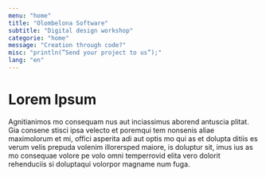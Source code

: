 ```yaml
---
menu: "home"
title: "Olombelona Software"
subtitle: "Digital design workshop"
categorie: "home"
message: "Creation through code?"
misc: "println(”Send your project to us”);"
lang: "en"
---
```

# Lorem Ipsum

Agnitianimos mo consequam nus aut inciassimus aborend antuscia plitat.
Gia consene stisci ipsa velecto et poremqui tem nonsenis aliae maximolorum et mi, offici asperita adi aut optis mo qui as et dolupta ditiis es verum velis prepuda volenim illorersped maiore, is doluptur sit, imus ius as mo consequae volore pe volo omni temperrovid elita vero dolorit rehenduciis si doluptaqui volorpor magname num fuga.